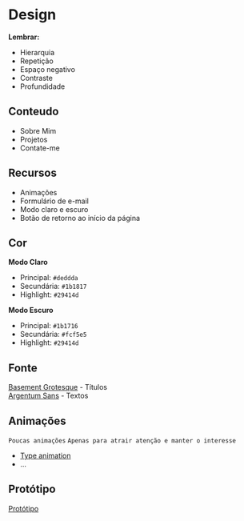 # Design

**Lembrar:**
- Hierarquia
- Repetição
- Espaço negativo
- Contraste
- Profundidade

## Conteudo

* Sobre Mim
* Projetos
* Contate-me

## Recursos

* Animações
* Formulário de e-mail
* Modo claro e escuro
* Botão de retorno ao início da página

## Cor
**Modo Claro**
* Principal: `#deddda`
* Secundária: `#1b1817`
* Highlight: `#29414d`

**Modo Escuro**
* Principal: `#1b1716`
* Secundária: `#fcf5e5`
* Highlight: `#29414d`

## Fonte

[Basement Grotesque](https://fontesk.com/basement-grotesque-font/) - Títulos
<br>
[Argentum Sans](https://www.1001fonts.com/argentum-sans-font.html) - Textos

## Animações

`Poucas animações`
`Apenas para atrair atenção e manter o interesse`

* [Type animation](https://www.codesdope.com/blog/article/12-creative-css-and-javascript-text-typing-animati/)
* ...

## Protótipo

[Protótipo]([https://wireframe.cc/Ov2a4C](https://www.figma.com/file/vGprajlKSEGLxGsvtbcTRR/Site-pesoal?node-id=0%3A1))
